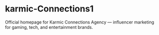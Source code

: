 # karmic-Connections1
Official homepage for Karmic Connections Agency — influencer marketing for gaming, tech, and entertainment brands.
